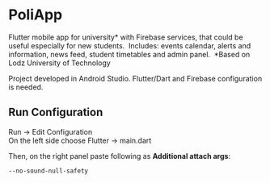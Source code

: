 # PoliApp
Flutter mobile app for university* with Firebase services, that could be useful especially for new students. 
Includes: events calendar, alerts and information, news feed, student timetables and admin panel. 
*Based on Lodz University of Technology

Project developed in Android Studio. Flutter/Dart and Firebase configuration is needed. 

## Run Configuration

Run -> Edit Configuration  
On the left side choose Flutter -> main.dart  

Then, on the right panel paste following as **Additional attach args**: 

```bash
--no-sound-null-safety
```
